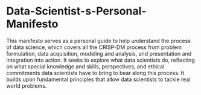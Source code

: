 # Data-Scientist-s-Personal-Manifesto
This manifesto serves as a personal guide to help understand the process of data science, 
which covers all the CRISP-DM process from problem formulation, data acquisition, 
modeling and analysis, and presentation and integration into action. It seeks to explore what data scientists do, 
reflecting on what special knowledge and skills, perspectives, and ethical commitments data scientists have to 
bring to bear along this process. It builds upon fundamental principles that allow data scientists to tackle real world problems.
